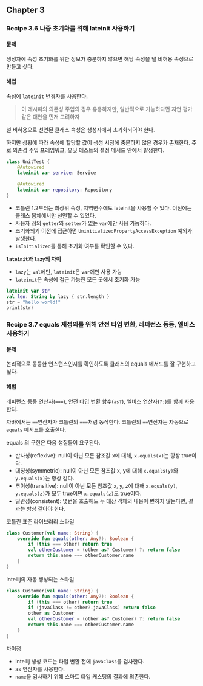 ## Chapter 3
### Recipe 3.6 나중 초기화를 위해 lateinit 사용하기
#### 문제
생성자에 속성 초기화를 위한 정보가 충분하지 않으면 해당 속성을 널 비허용 속성으로 만들고 싶다.
#### 해법
속성에 `lateinit` 변경자를 사용한다.

>이 레시피의 의존성 주입의 경우 유용하지만, 일반적으로 가능하다면 지연 평가 같은 대안을 먼저 고려하자

널 비허용으로 선언된 클래스 속성은 생성자에서 초기화되어야 한다.

하지만 상황에 따라 속성에 할당할 값이 생성 시점에 충분하지 않은 경우가 존재한다.
주로 의존성 주입 프레임워크, 유닛 테스트의 설정 메서드 안에서 발생한다.

```kotlin
class UnitTest {
    @Autowired
    lateinit var service: Service
    
    @Autowired
    lateinit var repository: Repository
}
```
- 코틀린 1.2부터는 최상위 속성, 지역변수에도 lateinit을 사용할 수 있다. 이전에는 클래스 몸체에서만 선언할 수 있었다.
- 사용자 정의 `getter`와 `setter`가 없는 `var`에만 사용 가능하다.
- 초기화되기 이전에 접근하면 `UninitializedPropertyAccessException` 예외가 발생한다.
- `isInitialized`를 통해 초기화 여부를 확인할 수 있다.

**`lateinit`과 `lazy`의 차이**
- `lazy`는 `val`에만, `lateinit`은 `var`에만 사용 가능
- `lateinit`은 속성에 접근 가능한 모든 곳에서 초기화 가능
```kotlin
lateinit var str
val len: String by lazy { str.length }
str = "hello world!"
print(str)
```

### Recipe 3.7 equals 재정의를 위해 안전 타입 변환, 레퍼런스 동등, 엘비스 사용하기
#### 문제
논리적으로 동등한 인스턴스인지를 확인하도록 클래스의 equals 메서드를 잘 구현하고 싶다.
#### 해법
레퍼런스 동등 연산자(`===`), 안전 타입 변환 함수(`as?`), 엘비스 연산자(`?:`)를 함께 사용한다.

자바에서는 `==`연산자가 코틀린의 `===`처럼 동작한다. 코틀린의 `==`연산자는 자동으로 `equals` 메서드를 호출한다.

equals 의 구현은 다음 성질들이 요구된다.
- 반사성(reflexive): null이 아닌 모든 참조값 x에 대해, `x.equals(x)`는 항상 true이다.
- 대칭성(symmetric): null이 아닌 모든 참조값 x, y에 대해 `x.equals(y)`와 `y.equals(x)`는 항상 같다.
- 추이성(transitive): null이 아닌 모든 참조값 x, y, z에 대해 `x.equals(y)`, `y.equals(z)`가 모두 true이면 `x.equals(z)`도 true이다.
- 일관성(consistent): 몇번을 호출해도 두 대상 객체의 내용이 변하지 않는다면, 결과는 항상 같아야 한다.

코틀린 표준 라이브러리 스타일
```kotlin
class Customer(val name: String) {
    override fun equals(other: Any?): Boolean {
        if (this === other) return true
        val otherCustomer = (other as? Customer) ?: return false
        return this.name === otherCustomer.name
    }
}
```
Intellij의 자동 생성되는 스타일
```kotlin
class Customer(val name: String) {
    override fun equals(other: Any?): Boolean {
        if (this === other) return true
        if (javaClass != other?.javaClass) return false
        other as Customer
        val otherCustomer = (other as? Customer) ?: return false
        return this.name === otherCustomer.name
    }
}
```
차이점
- Intellij 생성 코드는 타입 변환 전에 `javaClass`를 검사한다.
- as 연산자를 사용한다.
- `name`을 검사하기 위해 스마트 타입 캐스팅의 결과에 의존한다.